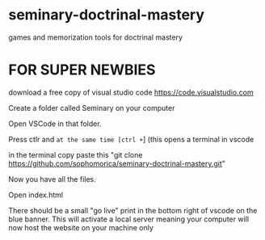 # seminary-doctrinal-mastery
games and memorization tools for doctrinal mastery

# FOR SUPER NEWBIES

download a free copy of visual studio code https://code.visualstudio.com

Create a folder called Seminary on your computer  

Open VSCode in that folder. 

Press ctlr and ` at the same time [ctrl + `] (this opens a terminal in vscode

in the terminal copy paste this "git clone https://github.com/sophomorica/seminary-doctrinal-mastery.git"

Now you have all the files. 

Open index.html

There should be a small "go live" print in the bottom right of vscode on the blue banner. This will activate a local server meaning your computer will now host the website on your machine only
